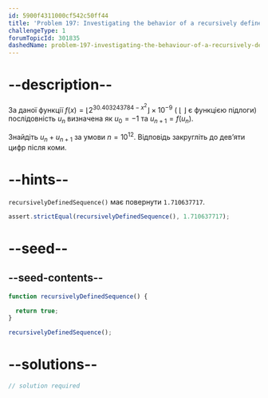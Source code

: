 ```yaml
---
id: 5900f4311000cf542c50ff44
title: 'Problem 197: Investigating the behavior of a recursively defined sequence'
challengeType: 1
forumTopicId: 301835
dashedName: problem-197-investigating-the-behaviour-of-a-recursively-defined-sequence
---
```


# --description--

За даної функції $f(x) = ⌊{2}^{30.403243784 - x^2}⌋ × {10}^{-9}$ ( ⌊ ⌋ є функцією підлоги) послідовність $u_n$ визначена як $u_0 = -1$ та $u_{n + 1} = f(u_n)$.

Знайдіть $u_n + u_{n + 1}$ за умови $n = {10}^{12}$. Відповідь закругліть до дев’яти цифр після коми.

# --hints--

`recursivelyDefinedSequence()` має повернути `1.710637717`.

```js
assert.strictEqual(recursivelyDefinedSequence(), 1.710637717);
```

# --seed--

## --seed-contents--

```js
function recursivelyDefinedSequence() {

  return true;
}

recursivelyDefinedSequence();
```

# --solutions--

```js
// solution required
```
